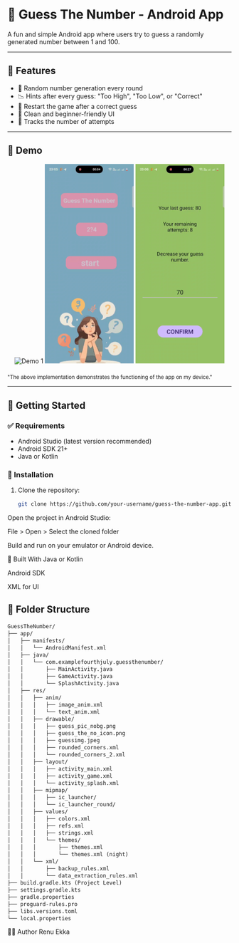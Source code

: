 # 🎯 Guess The Number - Android App

A fun and simple Android app where users try to guess a randomly generated number between 1 and 100.

---

## 📱 Features

- 🎲 Random number generation every round
- 📉 Hints after every guess: "Too High", "Too Low", or "Correct"
- 🔄 Restart the game after a correct guess
- 🧠 Clean and beginner-friendly UI
- 🧮 Tracks the number of attempts

---

## 📸 Demo

<p align="center">
  <img src="guessTheNumber.gif" width="200" alt="Demo 1">
  <img src="part-2.gif" width="200" alt="Demo 2">
    <img src="part-3.gif" width="200" alt="Demo 3">
</p>

<sub>"The above implementation demonstrates the functioning of the app on my device."</sub>

---

## 🚀 Getting Started

### ✅ Requirements

- Android Studio (latest version recommended)
- Android SDK 21+
- Java or Kotlin

### 🔧 Installation

1. Clone the repository:
   ```bash
   git clone https://github.com/your-username/guess-the-number-app.git
Open the project in Android Studio:

File > Open > Select the cloned folder

Build and run on your emulator or Android device.

🧱 Built With
Java or Kotlin

Android SDK

XML for UI

## 📂 Folder Structure
```
GuessTheNumber/
├── app/
│   ├── manifests/
│   │   └── AndroidManifest.xml
│   ├── java/
│   │   └── com.examplefourthjuly.guessthenumber/
│   │       ├── MainActivity.java
│   │       ├── GameActivity.java
│   │       └── SplashActivity.java
│   ├── res/
│   │   ├── anim/
│   │   │   ├── image_anim.xml
│   │   │   └── text_anim.xml
│   │   ├── drawable/
│   │   │   ├── guess_pic_nobg.png
│   │   │   ├── guess_the_no_icon.png
│   │   │   ├── guessimg.jpeg
│   │   │   ├── rounded_corners.xml
│   │   │   └── rounded_corners_2.xml
│   │   ├── layout/
│   │   │   ├── activity_main.xml
│   │   │   ├── activity_game.xml
│   │   │   └── activity_splash.xml
│   │   ├── mipmap/
│   │   │   ├── ic_launcher/
│   │   │   └── ic_launcher_round/
│   │   ├── values/
│   │   │   ├── colors.xml
│   │   │   ├── refs.xml
│   │   │   ├── strings.xml
│   │   │   └── themes/
│   │   │       ├── themes.xml
│   │   │       └── themes.xml (night)
│   │   └── xml/
│   │       ├── backup_rules.xml
│   │       └── data_extraction_rules.xml
├── build.gradle.kts (Project Level)
├── settings.gradle.kts
├── gradle.properties
├── proguard-rules.pro
├── libs.versions.toml
└── local.properties

```

🧑‍💻 Author
Renu Ekka


